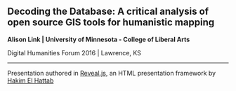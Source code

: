 ## Decoding the Database: A critical analysis of open source GIS tools for humanistic mapping

**Alison Link | University of Minnesota - College of Liberal Arts**

Digital Humanities Forum 2016 | Lawrence, KS

***

Presentation authored in [Reveal.js](https://github.com/hakimel/reveal.js), an HTML presentation framework by [Hakim El Hattab](http://hakim.se)
